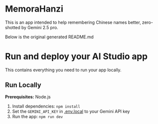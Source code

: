 # MemoraHanzi

This is an app intended to help remembering Chinese names better, zero-shotted by Gemini 2.5 pro.

Below is the original generated README.md

# Run and deploy your AI Studio app

This contains everything you need to run your app locally.

## Run Locally

**Prerequisites:**  Node.js


1. Install dependencies:
   `npm install`
2. Set the `GEMINI_API_KEY` in [.env.local](.env.local) to your Gemini API key
3. Run the app:
   `npm run dev`
